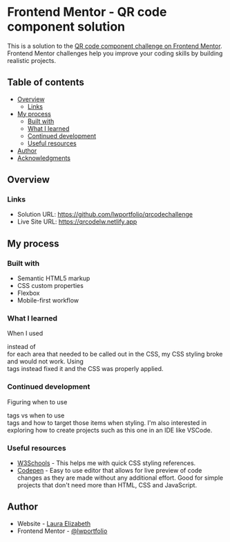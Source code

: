 # Frontend Mentor - QR code component solution

This is a solution to the [QR code component challenge on Frontend Mentor](https://www.frontendmentor.io/challenges/qr-code-component-iux_sIO_H). Frontend Mentor challenges help you improve your coding skills by building realistic projects. 

## Table of contents

- [Overview](#overview)
  - [Links](#links)
- [My process](#my-process)
  - [Built with](#built-with)
  - [What I learned](#what-i-learned)
  - [Continued development](#continued-development)
  - [Useful resources](#useful-resources)
- [Author](#author)
- [Acknowledgments](#acknowledgments)


## Overview

### Links

- Solution URL: https://github.com/lwportfolio/qrcodechallenge
- Live Site URL: https://qrcodelw.netlify.app

## My process

### Built with

- Semantic HTML5 markup
- CSS custom properties
- Flexbox
- Mobile-first workflow

### What I learned

When I used <section></section> instead of <div></div> for each area that needed to be called out in the CSS, my CSS styling broke and would not work. Using <div> tags instead fixed it and the CSS was properly applied.

### Continued development

Figuring when to use <section> tags vs when to use <div> tags and how to target those items when styling. I'm also interested in exploring how to create projects such as this one in an IDE like VSCode.

### Useful resources

- [W3Schools](https://www.w3schools.com) - This helps me with quick CSS styling references.
- [Codepen](https://www.codepen.io) - Easy to use editor that allows for live preview of code changes as they are made without any additional effort. Good for simple projects that don't need more than HTML, CSS and JavaScript.

## Author

- Website - [Laura Elizabeth](https://www.imlaurawelch.com)
- Frontend Mentor - [@lwportfolio](https://www.frontendmentor.io/profile/lwportfolio)
